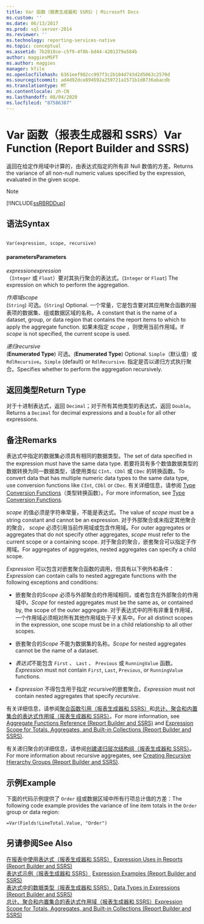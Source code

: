 ```yaml
---
title: Var 函数（报表生成器和 SSRS）| Microsoft Docs
ms.custom: ''
ms.date: 06/13/2017
ms.prod: sql-server-2014
ms.reviewer: ''
ms.technology: reporting-services-native
ms.topic: conceptual
ms.assetid: 7b2018ce-c5f9-4f8b-bd44-4201379a584b
author: maggiesMSFT
ms.author: maggies
manager: kfile
ms.openlocfilehash: 6361eef982cc997f3c2b104d743d2d5063c2570d
ms.sourcegitcommit: ad4d92dce894592a259721a1571b1d8736abacdb
ms.translationtype: MT
ms.contentlocale: zh-CN
ms.lasthandoff: 08/04/2020
ms.locfileid: "87586387"
---
```

# <a name="var-function-report-builder-and-ssrs"></a><span data-ttu-id="58ac9-102">Var 函数（报表生成器和 SSRS）</span><span class="sxs-lookup"><span data-stu-id="58ac9-102">Var Function (Report Builder and SSRS)</span></span>
  <span data-ttu-id="58ac9-103">返回在给定作用域中计算的，由表达式指定的所有非 Null 数值的方差。</span><span class="sxs-lookup"><span data-stu-id="58ac9-103">Returns the variance of all non-null numeric values specified by the expression, evaluated in the given scope.</span></span>  
  
> [!NOTE]  
>  [!INCLUDE[ssRBRDDup](../../includes/ssrbrddup-md.md)]  
  
## <a name="syntax"></a><span data-ttu-id="58ac9-104">语法</span><span class="sxs-lookup"><span data-stu-id="58ac9-104">Syntax</span></span>  
  
```  
  
Var(expression, scope, recursive)  
```  
  
#### <a name="parameters"></a><span data-ttu-id="58ac9-105">parameters</span><span class="sxs-lookup"><span data-stu-id="58ac9-105">Parameters</span></span>  
 <span data-ttu-id="58ac9-106">*expression*</span><span class="sxs-lookup"><span data-stu-id="58ac9-106">*expression*</span></span>  
 <span data-ttu-id="58ac9-107">（`Integer` 或 `Float`）要对其执行聚合的表达式。</span><span class="sxs-lookup"><span data-stu-id="58ac9-107">(`Integer` or `Float`) The expression on which to perform the aggregation.</span></span>  
  
 <span data-ttu-id="58ac9-108">*作用域*</span><span class="sxs-lookup"><span data-stu-id="58ac9-108">*scope*</span></span>  
 <span data-ttu-id="58ac9-109">(`String`) 可选。</span><span class="sxs-lookup"><span data-stu-id="58ac9-109">(`String`) Optional.</span></span> <span data-ttu-id="58ac9-110">一个常量，它是包含要对其应用聚合函数的报表项的数据集、组或数据区域的名称。</span><span class="sxs-lookup"><span data-stu-id="58ac9-110">A constant that is the name of a dataset, group, or data region that contains the report items to which to apply the aggregate function.</span></span> <span data-ttu-id="58ac9-111">如果未指定 *scope* ，则使用当前作用域。</span><span class="sxs-lookup"><span data-stu-id="58ac9-111">If *scope* is not specified, the current scope is used.</span></span>  
  
 <span data-ttu-id="58ac9-112">*递归*</span><span class="sxs-lookup"><span data-stu-id="58ac9-112">*recursive*</span></span>  
 <span data-ttu-id="58ac9-113">(**Enumerated Type**) 可选。</span><span class="sxs-lookup"><span data-stu-id="58ac9-113">(**Enumerated Type**) Optional.</span></span> <span data-ttu-id="58ac9-114">`Simple`（默认值）或 `RdlRecursive`。</span><span class="sxs-lookup"><span data-stu-id="58ac9-114">`Simple` (default) or `RdlRecursive`.</span></span> <span data-ttu-id="58ac9-115">指定是否以递归方式执行聚合。</span><span class="sxs-lookup"><span data-stu-id="58ac9-115">Specifies whether to perform the aggregation recursively.</span></span>  
  
## <a name="return-type"></a><span data-ttu-id="58ac9-116">返回类型</span><span class="sxs-lookup"><span data-stu-id="58ac9-116">Return Type</span></span>  
 <span data-ttu-id="58ac9-117">对于十进制表达式，返回 `Decimal`；对于所有其他类型的表达式，返回 `Double`。</span><span class="sxs-lookup"><span data-stu-id="58ac9-117">Returns a `Decimal` for decimal expressions and a `Double` for all other expressions.</span></span>  
  
## <a name="remarks"></a><span data-ttu-id="58ac9-118">备注</span><span class="sxs-lookup"><span data-stu-id="58ac9-118">Remarks</span></span>  
 <span data-ttu-id="58ac9-119">表达式中指定的数据集必须具有相同的数据类型。</span><span class="sxs-lookup"><span data-stu-id="58ac9-119">The set of data specified in the expression must have the same data type.</span></span> <span data-ttu-id="58ac9-120">若要将具有多个数值数据类型的数据转换为同一数据类型，请使用类似 `CInt`、`CDbl` 或 `CDec` 的转换函数。</span><span class="sxs-lookup"><span data-stu-id="58ac9-120">To convert data that has multiple numeric data types to the same data type, use conversion functions like `CInt`, `CDbl` or `CDec`.</span></span> <span data-ttu-id="58ac9-121">有关详细信息，请参阅 [Type Conversion Functions](https://go.microsoft.com/fwlink/?LinkId=96142)（类型转换函数）。</span><span class="sxs-lookup"><span data-stu-id="58ac9-121">For more information, see [Type Conversion Functions](https://go.microsoft.com/fwlink/?LinkId=96142).</span></span>  
  
 <span data-ttu-id="58ac9-122">*scope* 的值必须是字符串常量，不能是表达式。</span><span class="sxs-lookup"><span data-stu-id="58ac9-122">The value of *scope* must be a string constant and cannot be an expression.</span></span> <span data-ttu-id="58ac9-123">对于外部聚合或未指定其他聚合的聚合， *scope* 必须引用当前作用域或包含作用域。</span><span class="sxs-lookup"><span data-stu-id="58ac9-123">For outer aggregates or aggregates that do not specify other aggregates, *scope* must refer to the current scope or a containing scope.</span></span> <span data-ttu-id="58ac9-124">对于聚合的聚合，嵌套聚合可以指定子作用域。</span><span class="sxs-lookup"><span data-stu-id="58ac9-124">For aggregates of aggregates, nested aggregates can specify a child scope.</span></span>  
  
 <span data-ttu-id="58ac9-125">*Expression* 可以包含对嵌套聚合函数的调用，但具有以下例外和条件：</span><span class="sxs-lookup"><span data-stu-id="58ac9-125">*Expression* can contain calls to nested aggregate functions with the following exceptions and conditions:</span></span>  
  
-   <span data-ttu-id="58ac9-126">嵌套聚合的*Scope* 必须与外部聚合的作用域相同，或者包含在外部聚合的作用域中。</span><span class="sxs-lookup"><span data-stu-id="58ac9-126">*Scope* for nested aggregates must be the same as, or contained by, the scope of the outer aggregate.</span></span> <span data-ttu-id="58ac9-127">对于表达式中的所有非重复作用域，一个作用域必须相对所有其他作用域处于子关系中。</span><span class="sxs-lookup"><span data-stu-id="58ac9-127">For all distinct scopes in the expression, one scope must be in a child relationship to all other scopes.</span></span>  
  
-   <span data-ttu-id="58ac9-128">嵌套聚合的*Scope* 不能为数据集的名称。</span><span class="sxs-lookup"><span data-stu-id="58ac9-128">*Scope* for nested aggregates cannot be the name of a dataset.</span></span>  
  
-   <span data-ttu-id="58ac9-129">*表达式*不能包含 `First` 、 `Last` 、 `Previous` 或 `RunningValue` 函数。</span><span class="sxs-lookup"><span data-stu-id="58ac9-129">*Expression* must not contain `First`, `Last`, `Previous`, or `RunningValue` functions.</span></span>  
  
-   <span data-ttu-id="58ac9-130">*Expression* 不得包含用于指定 *recursive*的嵌套聚合。</span><span class="sxs-lookup"><span data-stu-id="58ac9-130">*Expression* must not contain nested aggregates that specify *recursive*.</span></span>  
  
 <span data-ttu-id="58ac9-131">有关详细信息，请参阅[聚合函数引用（报表生成器和 SSRS）](report-builder-functions-aggregate-functions-reference.md)和[总计、聚合和内置集合的表达式作用域（报表生成器和 SSRS）](expression-scope-for-totals-aggregates-and-built-in-collections.md)。</span><span class="sxs-lookup"><span data-stu-id="58ac9-131">For more information, see [Aggregate Functions Reference &#40;Report Builder and SSRS&#41;](report-builder-functions-aggregate-functions-reference.md) and [Expression Scope for Totals, Aggregates, and Built-in Collections &#40;Report Builder and SSRS&#41;](expression-scope-for-totals-aggregates-and-built-in-collections.md).</span></span>  
  
 <span data-ttu-id="58ac9-132">有关递归聚合的详细信息，请参阅[创建递归层次结构组（报表生成器和 SSRS）](creating-recursive-hierarchy-groups-report-builder-and-ssrs.md)。</span><span class="sxs-lookup"><span data-stu-id="58ac9-132">For more information about recursive aggregates, see [Creating Recursive Hierarchy Groups &#40;Report Builder and SSRS&#41;](creating-recursive-hierarchy-groups-report-builder-and-ssrs.md).</span></span>  
  
## <a name="example"></a><span data-ttu-id="58ac9-133">示例</span><span class="sxs-lookup"><span data-stu-id="58ac9-133">Example</span></span>  
 <span data-ttu-id="58ac9-134">下面的代码示例提供了 `Order` 组或数据区域中所有行项总计值的方差：</span><span class="sxs-lookup"><span data-stu-id="58ac9-134">The following code example provides the variance of line item totals in the `Order` group or data region:</span></span>  
  
```  
=Var(Fields!LineTotal.Value, "Order")  
```  
  
## <a name="see-also"></a><span data-ttu-id="58ac9-135">另请参阅</span><span class="sxs-lookup"><span data-stu-id="58ac9-135">See Also</span></span>  
 <span data-ttu-id="58ac9-136">[在报表中使用表达式（报表生成器和 SSRS）](expression-uses-in-reports-report-builder-and-ssrs.md) </span><span class="sxs-lookup"><span data-stu-id="58ac9-136">[Expression Uses in Reports &#40;Report Builder and SSRS&#41;](expression-uses-in-reports-report-builder-and-ssrs.md) </span></span>  
 <span data-ttu-id="58ac9-137">[表达式示例（报表生成器和 SSRS）](expression-examples-report-builder-and-ssrs.md) </span><span class="sxs-lookup"><span data-stu-id="58ac9-137">[Expression Examples &#40;Report Builder and SSRS&#41;](expression-examples-report-builder-and-ssrs.md) </span></span>  
 <span data-ttu-id="58ac9-138">[表达式中的数据类型（报表生成器和 SSRS）](expressions-report-builder-and-ssrs.md) </span><span class="sxs-lookup"><span data-stu-id="58ac9-138">[Data Types in Expressions &#40;Report Builder and SSRS&#41;](expressions-report-builder-and-ssrs.md) </span></span>  
 [<span data-ttu-id="58ac9-139">总计、聚合和内置集合的表达式作用域（报表生成器和 SSRS）</span><span class="sxs-lookup"><span data-stu-id="58ac9-139">Expression Scope for Totals, Aggregates, and Built-in Collections &#40;Report Builder and SSRS&#41;</span></span>](expression-scope-for-totals-aggregates-and-built-in-collections.md)  
  
  
